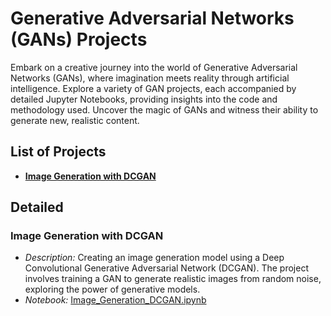 # Generative Adversarial Networks (GANs) Projects

Embark on a creative journey into the world of Generative Adversarial Networks (GANs), where imagination meets reality through artificial intelligence. Explore a variety of GAN projects, each accompanied by detailed Jupyter Notebooks, providing insights into the code and methodology used. Uncover the magic of GANs and witness their ability to generate new, realistic content.

## List of Projects

- **[Image Generation with DCGAN](#image-generation-with-dcgan)**

## Detailed

### Image Generation with DCGAN
   - *Description:* Creating an image generation model using a Deep Convolutional Generative Adversarial Network (DCGAN). The project involves training a GAN to generate realistic images from random noise, exploring the power of generative models.
   - *Notebook:* [Image_Generation_DCGAN.ipynb](link_to_notebook_image_generation_dcgan)

